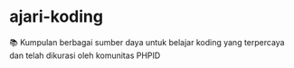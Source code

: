 # ajari-koding
📚 Kumpulan berbagai sumber daya untuk belajar koding yang terpercaya dan telah dikurasi oleh komunitas PHPID
